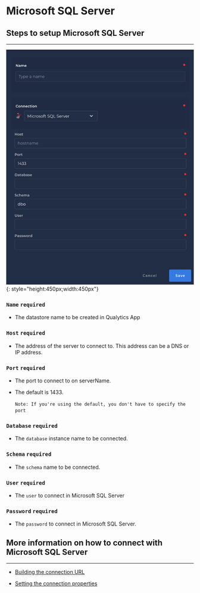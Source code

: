 # Microsoft SQL Server

## Steps to setup Microsoft SQL Server 

---

![Screenshot](../assets/datastores/microsoft-sql-server/create-datastore.png){: style="height:450px;width:450px"}

### `Name` <spam id='required'>`required`</spam>

* The datastore name  to be created in Qualytics App

### `Host` <spam id='required'>`required`</spam>

* The address of the server to connect to. This address can be a DNS or IP address.
### `Port` <spam id='required'>`required`</spam>

* The port to connect to on serverName. 
* The default is 1433. 

    `Note: If you're using the default, you don't have to specify the port`

### `Database` <spam id='required'>`required`</spam>

* The `database` instance name to be connected.

### `Schema` <spam id='required'>`required`</spam>

* The `schema` name to be connected.

### `User` <spam id='required'>`required`</spam>

* The `user` to connect in Microsoft SQL Server
### `Password` <spam id='required'>`required`</spam>


* The `password` to connect in Microsoft SQL Server.

## More information on how to connect with Microsoft SQL Server

---

* [Building the connection URL](https://learn.microsoft.com/en-us/sql/connect/jdbc/building-the-connection-url?view=sql-server-ver16)

* [Setting the connection properties](https://learn.microsoft.com/en-us/sql/connect/jdbc/setting-the-connection-properties?view=sql-server-ver16)